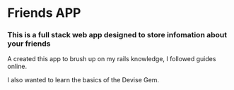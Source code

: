 # Friends APP

### This is a full stack web app designed to store infomation about your friends

A created this app to brush up on my rails knowledge, I followed guides online.

I also wanted to learn the basics of the Devise Gem.
